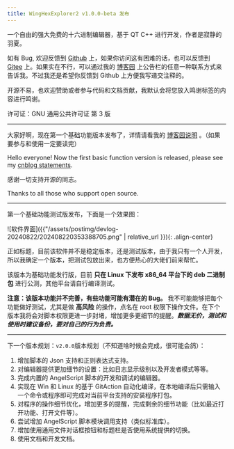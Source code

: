 ```yaml
---
title: WingHexExplorer2 v1.0.0-beta 发布
---
```


一个自由的强大免费的十六进制编辑器，基于 QT C++ 进行开发，作者是寂静的羽夏。

如有 Bug, 欢迎反馈到 [Github](https://github.com/Wing-summer/WingHexExplorer2/issues) 上，如果你访问这有困难的话，也可以反馈到 [Gitee](https://gitee.com/wing-cloud/WingHexExplorer2/issues) 上。如果实在不行，可以通过我的 [博客园](https://www.cnblogs.com/wingsummer) 上公告栏的任意一种联系方式来告诉我。不过我还是希望你反馈到 Github 上方便我写递交注释的。

开源不易，也欢迎赞助或者参与代码和文档贡献，我默认会将您放入鸣谢标签的内容进行鸣谢。

许可证：GNU 通用公共许可证 第 3 版

---

大家好啊，现在第一个基础功能版本发布了，详情请看我的 [博客园说明](https://www.cnblogs.com/wingsummer/p/18286419) 。（如果要参与和使用一定要读完）

Hello everyone! Now the first basic function version is released, please see my [cnblog statements](https://www.cnblogs.com/wingsummer/p/18286419).

感谢一切支持开源的同志。

Thanks to all those who support open source.

---

第一个基础功能测试版发布，下面是一个效果图：

![软件界面]({{"/assets/postimg/devlog-20240822/202408220353388705.png" | relative_url }}){: .align-center}

正如标题，目前该软件并不是稳定版本，还是测试版本，由于我只有一个人开发，所以我确定一个版本，把测试包放出来，也方便热心的大佬们前来帮忙。

该版本为基础功能发行版，目前 **只在 Linux 下发布 x86_64 平台下的 deb 二进制包** 进行公测，其他平台请自行编译测试。

**注意：该版本功能并不完善，有些功能可能有潜在的 Bug。** 我不可能能够把每个功能做好测试，尤其是做 **高风险** 的操作，点名在 root 权限下操作文件。在下个版本我将会对脚本权限更进一步封堵，增加更多更细节的提醒。***数据无价，测试和使用时建议备份，要对自己的行为负责。***

---

下一个版本规划：`v2.0.0`版本规划（不知道啥时候会完成，很可能会鸽）：

1. 增加脚本的 Json 支持和正则表达式支持。
2. 对编辑器提供更加细节的设置：比如日志显示级别以及开发者模式等等。
3. 完成内置的 AngelScript 脚本的开发和调试的编辑器。
4. 实现在 Win 和 Linux 的基于 GitAction 自动化编译，在本地编译后只需输入一个命令或程序即可完成对当前平台支持的安装程序打包。
5. 对程序的操作细节优化，增加更多的提醒，完成剩余的细节功能（比如最近打开功能、打开文件等）。
6. 尝试增加 AngelScript 脚本模块调用支持（类似标准库）。
7. 增加使用通用文件对话框按钮和标题栏是否使用系统提供的切换。
8. 使用文档和开发文档。
